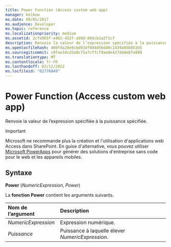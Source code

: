 ```yaml
---
title: Power Function (Access custom web app)
manager: kelbow
ms.date: 09/05/2017
ms.audience: Developer
ms.topic: reference
ms.localizationpriority: medium
ms.assetid: 2cfe965f-e462-452f-a99d-804cb1a2f1c7
description: Renvoie la valeur de l’expression spécifiée à la puissance spécifiée.
ms.openlocfilehash: 480fda28e9c6d934f0d4d56dd0c1439a05b853d5
ms.sourcegitcommit: c0fae34cd3a9c75a7cffcf9ae8e417ddde07a989
ms.translationtype: MT
ms.contentlocale: fr-FR
ms.lasthandoff: 02/12/2022
ms.locfileid: "62776849"
---
```

# <a name="power-function-access-custom-web-app"></a>Power Function (Access custom web app)

Renvoie la valeur de l’expression spécifiée à la puissance spécifiée.
  
> [!IMPORTANT]
> Microsoft ne recommande plus la création et l'utilisation d'applications web Access dans SharePoint. En guise d'alternative, vous pouvez utiliser [Microsoft PowerApps](https://powerapps.microsoft.com/) pour générer des solutions d'entreprise sans code pour le web et les appareils mobiles.
  
## <a name="syntax"></a>Syntaxe

 **Power** (*NumericExpression*, *Power*)
  
La **fonction Power** contient les arguments suivants.
  
|**Nom de l’argument**|**Description**|
|:-----|:-----|
| *NumericExpression*  <br/> |Expression numérique. |
| *Puissance*  <br/> |Puissance à laquelle élever *NumericExpression*. |
